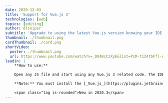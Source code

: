 ```yaml
---
date: 2020-12-03
title: 'Support for Vue.js 3'
technologies: [web]
topics: [editing]
author: dlsniper
subtitle: 'Upgrade to using the latest Vue.js version knowing your IDE will be there to help you.'
thumbnail: ./thumbnail.png
cardThumbnail: ./card.png
shortVideo:
  poster: ./thumbnail.png
  url: https://www.youtube.com/watch?v=_DU4BcCzXyE&list=PLM-t1Z4tbFfl-umlMg_ND7gW9rGjTDzKt&index=19
leadin: |
    **How to use:**

    Open any JS file and start using any Vue.js 3 related code. The IDE will provide you assistance with code completion, refactoring, find usages, and more.

    **Note:** You must install the [_Vue.js_](https://plugins.jetbrains.com/plugin/9442-vue-js) support plugin from the IDE Marketplace via _Settings/Preferences | Plugins | Marketplace_ for this functionality to work.

    <span class="tag is-rounded">New in 2020.3</span>
---
```

